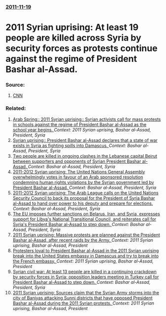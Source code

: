 ### [2011-11-19](/news/2011/11/19/index.md)

# 2011 Syrian uprising: At least 19 people are killed across Syria by security forces as protests continue against the regime of President Bashar al-Assad. 




### Source:

1. [CNN](http://www.cnn.com/2011/11/19/world/meast/syria-violence/index.html?hpt=wo_c2)

### Related:

1. [Arab Spring:: 2011 Syrian uprising:: Syrian activists call for mass protests in schools against the regime of President Bashar al-Assad as the school year begins. ](/news/2011/09/18/arab-spring-2011-syrian-uprising-syrian-activists-call-for-mass-protests-in-schools-against-the-regime-of-president-bashar-al-assad-as-t.md) _Context: 2011 Syrian uprising, Bashar al-Assad, President, Syria_
2. [Syrian uprising:: President Bashar al-Assad declares that a state of war exists in Syria as fighting spills into Damascus. ](/news/2012/06/27/syrian-uprising-president-bashar-al-assad-declares-that-a-state-of-war-exists-in-syria-as-fighting-spills-into-damascus.md) _Context: Bashar al-Assad, President, Syria_
3. [Two people are killed in ongoing clashes in the Lebanese capital Beirut between supporters and opponents of Syrian President Bashar al-Assad. ](/news/2012/05/21/two-people-are-killed-in-ongoing-clashes-in-the-lebanese-capital-beirut-between-supporters-and-opponents-of-syrian-president-bashar-al-assad.md) _Context: Bashar al-Assad, President, Syria_
4. [2011-2012 Syrian uprising: The United Nations General Assembly overwhelmingly votes in favour of an Arab sponsored resolution condemning human rights violations by the Syrian government led by President Bashar al-Assad. ](/news/2012/02/16/2011-2012-syrian-uprising-the-united-nations-general-assembly-overwhelmingly-votes-in-favour-of-an-arab-sponsored-resolution-condemning-h.md) _Context: Bashar al-Assad, President, Syria_
5. [2011-2012 Syrian uprising: The Arab League calls on the United Nations Security Council to back its proposal for the President of Syria Bashar al-Assad to hand over power to his deputy and prepare for elections. ](/news/2012/01/31/2011-2012-syrian-uprising-the-arab-league-calls-on-the-united-nations-security-council-to-back-its-proposal-for-the-president-of-syria-ba.md) _Context: Bashar al-Assad, President, Syria_
6. [The EU imposes further sanctions on Belarus, Iran, and Syria, expresses support for Libya's National Transitional Council, and reiterates call for Syria's President Bashar al-Assad to step down. ](/news/2011/10/11/the-eu-imposes-further-sanctions-on-belarus-iran-and-syria-expresses-support-for-libya-s-national-transitional-council-and-reiterates-ca.md) _Context: Bashar al-Assad, President, Syria_
7. [2011 Syrian uprising: Massive protests are planned against the President Bashar al-Assad, after recent raids by the Army. ](/news/2011/08/12/2011-syrian-uprising-massive-protests-are-planned-against-the-president-bashar-al-assad-after-recent-raids-by-the-army.md) _Context: 2011 Syrian uprising, Bashar al-Assad, President_
8. [Protesters loyal to President Bashar al-Assad in the 2011 Syrian uprising break into the United States embassy in Damascus and try to break into the French embassy. ](/news/2011/07/11/protesters-loyal-to-president-bashar-al-assad-in-the-2011-syrian-uprising-break-into-the-united-states-embassy-in-damascus-and-try-to-break.md) _Context: 2011 Syrian uprising, Bashar al-Assad, President_
9. [Syrian civil war: At least 13 people are killed in a continuing crackdown by security forces in Syria; opposition leaders meeting in Turkey call for President Bashar al-Assad to step down. ](/news/2011/06/2/syrian-civil-war-at-least-13-people-are-killed-in-a-continuing-crackdown-by-security-forces-in-syria-opposition-leaders-meeting-in-turkey.md) _Context: Bashar al-Assad, President, Syria_
10. [2011 Syrian uprising: Sources claim that the Syrian Army storms into the city of Baniyas attacking Sunni districts that have opposed President Bashar al-Assad during the 2011 Syrian protests. ](/news/2011/05/7/2011-syrian-uprising-sources-claim-that-the-syrian-army-storms-into-the-city-of-baniyas-attacking-sunni-districts-that-have-opposed-preside.md) _Context: 2011 Syrian uprising, Bashar al-Assad, President_
